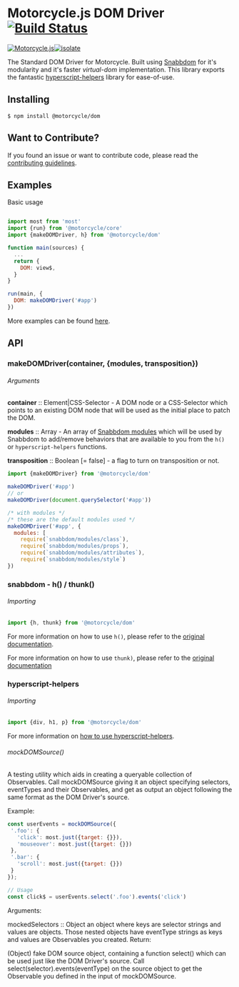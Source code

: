# Motorcycle.js DOM Driver [![Build Status](https://travis-ci.org/motorcyclejs/dom.svg?branch=develop)](https://travis-ci.org/motorcyclejs/dom)
[![Motorcycle.js](https://img.shields.io/badge/Motorcycle.js-compatible-brightgreen.svg)](https://github.com/motorcyclejs)[![isolate](https://img.shields.io/badge/isolate-compatible-brightgreen.svg)](https://github.com/cyclejs/isolate)

The Standard DOM Driver for Motorcycle. Built using [Snabbdom](https://github.com/paldepind/snabbdom) for it's modularity and it's faster *virtual-dom* implementation. This library exports the fantastic [hyperscript-helpers](https://github.com/ohanhi/hyperscript-helpers) library for ease-of-use.

## Installing
```
$ npm install @motorcycle/dom
```

## Want to Contribute?

If you found an issue or want to contribute code, please read
the [contributing guidelines](https://github.com/motorcyclejs/motorcycle/blob/master/CONTRIBUTING.md).

## Examples
Basic usage

```js

import most from 'most'
import {run} from '@motorcycle/core'
import {makeDOMDriver, h} from '@motorcycle/dom'

function main(sources) {
  ...
  return {
    DOM: view$,
  }
}

run(main, {
  DOM: makeDOMDriver('#app')
})
```

More examples can be found [here](https://github.com/motorcyclejs/examples).

## API

### makeDOMDriver(container, {modules, transposition})

###### Arguments

**container** :: Element|CSS-Selector - A DOM node or a CSS-Selector which points to an existing DOM node that will be used as the initial place to patch the DOM.

**modules** :: Array - An array of [Snabbdom modules](https://github.com/paldepind/snabbdom#creating-modules) which will be used by Snabbdom to add/remove behaviors that are available to you from the `h()` or `hyperscript-helpers` functions.

**transposition** :: Boolean [= false] - a flag to turn on transposition or not.

```js
import {makeDOMDriver} from '@motorcycle/dom'

makeDOMDriver('#app')
// or
makeDOMDriver(document.querySelector('#app'))

/* with modules */
/* these are the default modules used */
makeDOMDriver('#app', {
  modules: [
    require(`snabbdom/modules/class`),
    require(`snabbdom/modules/props`),
    require(`snabbdom/modules/attributes`),
    require(`snabbdom/modules/style`)
})
```

### snabbdom - h() / thunk()

###### Importing
```js
import {h, thunk} from '@motorcycle/dom'
```

For more information on how to use `h()`, please refer to the [original documentation](https://github.com/paldepind/snabbdom#snabbdomh).

For more information on how to use `thunk)`, please refer to the [original documentation](https://github.com/paldepind/snabbdom#thunks)

### hyperscript-helpers

###### Importing
```js
import {div, h1, p} from '@motorcycle/dom'
```

For more information on [how to use hyperscript-helpers](https://github.com/ohanhi/hyperscript-helpers#how-to-use).

###### mockDOMSource()
A testing utility which aids in creating a queryable collection of Observables. Call mockDOMSource giving it an object specifying selectors, eventTypes and their Observables, and get as output an object following the same format as the DOM Driver's source.

Example:
```js
const userEvents = mockDOMSource({
 '.foo': {
   'click': most.just({target: {}}),
   'mouseover': most.just({target: {}})
 },
 '.bar': {
   'scroll': most.just({target: {}})
 }
});

// Usage
const click$ = userEvents.select('.foo').events('click')
```
Arguments:

mockedSelectors :: Object an object where keys are selector strings and values are objects. Those nested objects have eventType strings as keys and values are Observables you created.
Return:

(Object) fake DOM source object, containing a function select() which can be used just like the DOM Driver's source. Call select(selector).events(eventType) on the source object to get the Observable you defined in the input of mockDOMSource.
